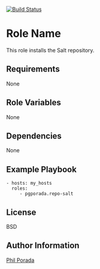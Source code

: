 [![Build Status](https://travis-ci.org/pgporada/ansible-role-repo-salt.svg?branch=master)](https://travis-ci.org/pgporada/ansible-role-repo-salt)

Role Name
=========

This role installs the Salt repository.

Requirements
------------

None

Role Variables
--------------

None

Dependencies
------------

None

Example Playbook
----------------

    - hosts: my_hosts
      roles:
         - pgporada.repo-salt

License
-------

BSD

Author Information
------------------

[Phil Porada](https://philporada.com)
